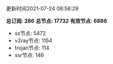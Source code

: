 更新时间2021-07-24 08:58:29

**总订阅: 286**
**总节点: 17732**
**有效节点: 6886**
- ss节点: 5472
- v2ray节点: 1154
- trojan节点: 114
- ssr节点: 146
